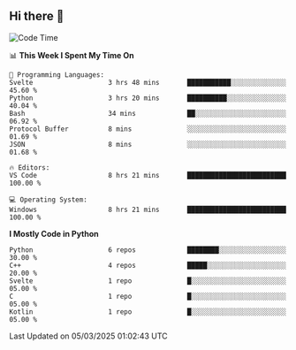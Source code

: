 ## Hi there 👋

<!--START_SECTION:waka-->
![Code Time](http://img.shields.io/badge/Code%20Time-51%20hrs%2013%20mins-blue)

📊 **This Week I Spent My Time On** 

```text
💬 Programming Languages: 
Svelte                   3 hrs 48 mins       ███████████░░░░░░░░░░░░░░   45.60 % 
Python                   3 hrs 20 mins       ██████████░░░░░░░░░░░░░░░   40.04 % 
Bash                     34 mins             ██░░░░░░░░░░░░░░░░░░░░░░░   06.92 % 
Protocol Buffer          8 mins              ░░░░░░░░░░░░░░░░░░░░░░░░░   01.69 % 
JSON                     8 mins              ░░░░░░░░░░░░░░░░░░░░░░░░░   01.68 % 

🔥 Editors: 
VS Code                  8 hrs 21 mins       █████████████████████████   100.00 % 

💻 Operating System: 
Windows                  8 hrs 21 mins       █████████████████████████   100.00 % 
```

**I Mostly Code in Python** 

```text
Python                   6 repos             ████████░░░░░░░░░░░░░░░░░   30.00 % 
C++                      4 repos             █████░░░░░░░░░░░░░░░░░░░░   20.00 % 
Svelte                   1 repo              █░░░░░░░░░░░░░░░░░░░░░░░░   05.00 % 
C                        1 repo              █░░░░░░░░░░░░░░░░░░░░░░░░   05.00 % 
Kotlin                   1 repo              █░░░░░░░░░░░░░░░░░░░░░░░░   05.00 % 
```




 Last Updated on 05/03/2025 01:02:43 UTC
<!--END_SECTION:waka-->
